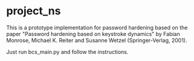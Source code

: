 # project_ns
This is a prototype implementation for password hardening based on the paper "Password hardening based on keystroke dynamics"
by Fabian Monrose, Michael K. Reiter and Susanne Wetzel (Springer-Verlag, 2001).

Just run bcs_main.py and follow the instructions.